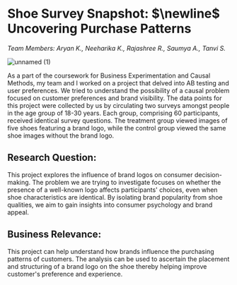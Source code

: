 # $\textbf{Shoe Survey Snapshot:}$ $\newline$ $\textbf{Uncovering Purchase Patterns}$
$\textit{Team Members: Aryan K., Neeharika K., Rajashree R., Saumya A., Tanvi S.}$

![unnamed (1)](https://github.com/AnandSaumya/Shoe-Survey-Snapshot/assets/144278601/4301d41b-8988-4824-9097-7c92b93bc09f)

As a part of the coursework for Business Experimentation and Causal Methods, my team and I worked on a project that delved into AB testing and user preferences. We tried to understand the possibility of a causal problem focused on customer preferences and brand visibility. 
The data points for this project were collected by us by circulating two surveys amongst people in the age group of 18-30 years. Each group, comprising 60 participants, received identical survey questions. The treatment group viewed images of five shoes featuring a brand logo, while the control group viewed the same shoe images without the brand logo.

## $\textbf{Research Question:}$
This project explores the influence of brand logos on consumer decision-making. The problem we are trying to investigate focuses on whether the presence of a well-known logo affects participants' choices, even when shoe characteristics are identical. By isolating brand popularity from shoe qualities, we aim to gain insights into consumer psychology and brand appeal.

## $\textbf{Business Relevance:}$
This project can help understand how brands influence the purchasing patterns of customers. The analysis can be used to ascertain the placement and structuring of a brand logo on the shoe thereby helping improve customer's preference and experience.
 
